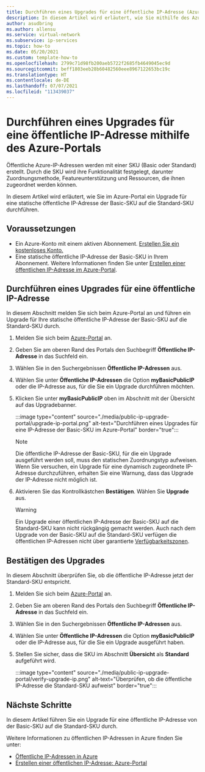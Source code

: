 ```yaml
---
title: Durchführen eines Upgrades für eine öffentliche IP-Adresse (Azure-Portal)
description: In diesem Artikel wird erläutert, wie Sie mithilfe des Azure-Portals ein Upgrade für eine öffentliche IP-Adresse der Basic-SKU durchführen.
author: asudbring
ms.author: allensu
ms.service: virtual-network
ms.subservice: ip-services
ms.topic: how-to
ms.date: 05/20/2021
ms.custom: template-how-to
ms.openlocfilehash: 2799c71d98fb200aeb5722f2685fb4649045ec9d
ms.sourcegitcommit: beff1803eeb28b60482560eee8967122653bc19c
ms.translationtype: HT
ms.contentlocale: de-DE
ms.lasthandoff: 07/07/2021
ms.locfileid: "113439037"
---
```

# <a name="upgrade-a-public-ip-address-using-the-azure-portal"></a>Durchführen eines Upgrades für eine öffentliche IP-Adresse mithilfe des Azure-Portals

Öffentliche Azure-IP-Adressen werden mit einer SKU (Basic oder Standard) erstellt. Durch die SKU wird ihre Funktionalität festgelegt, darunter Zuordnungsmethode, Featureunterstützung und Ressourcen, die ihnen zugeordnet werden können. 

In diesem Artikel wird erläutert, wie Sie im Azure-Portal ein Upgrade für eine statische öffentliche IP-Adresse der Basic-SKU auf die Standard-SKU durchführen.

## <a name="prerequisites"></a>Voraussetzungen

* Ein Azure-Konto mit einem aktiven Abonnement. [Erstellen Sie ein kostenloses Konto.](https://azure.microsoft.com/free/?ref=microsoft.com&utm_source=microsoft.com&utm_medium=docs&utm_campaign=visualstudio)
* Eine statische öffentliche IP-Adresse der Basic-SKU in Ihrem Abonnement. Weitere Informationen finden Sie unter [Erstellen einer öffentlichen IP-Adresse im Azure-Portal](create-public-ip-portal.md#create-a-basic-sku-public-ip-address).

## <a name="upgrade-public-ip-address"></a>Durchführen eines Upgrades für eine öffentliche IP-Adresse

In diesem Abschnitt melden Sie sich beim Azure-Portal an und führen ein Upgrade für Ihre statische öffentliche IP-Adresse der Basic-SKU auf die Standard-SKU durch.

1. Melden Sie sich beim [Azure-Portal](https://portal.azure.com) an.

2. Geben Sie am oberen Rand des Portals den Suchbegriff **Öffentliche IP-Adresse** in das Suchfeld ein.

3. Wählen Sie in den Suchergebnissen **Öffentliche IP-Adressen** aus.

4. Wählen Sie unter **Öffentliche IP-Adressen** die Option **myBasicPublicIP** oder die IP-Adresse aus, für die Sie ein Upgrade durchführen möchten.

5. Klicken Sie unter **myBasicPublicIP** oben im Abschnitt mit der Übersicht auf das Upgradebanner.

    :::image type="content" source="./media/public-ip-upgrade-portal/upgrade-ip-portal.png" alt-text="Durchführen eines Upgrades für eine IP-Adresse der Basic-SKU im Azure-Portal" border="true":::

    > [!NOTE]
    > Die öffentliche IP-Adresse der Basic-SKU, für die ein Upgrade ausgeführt werden soll, muss den statischen Zuordnungstyp aufweisen. Wenn Sie versuchen, ein Upgrade für eine dynamisch zugeordnete IP-Adresse durchzuführen, erhalten Sie eine Warnung, dass das Upgrade der IP-Adresse nicht möglich ist.

6.  Aktivieren Sie das Kontrollkästchen **Bestätigen**. Wählen Sie **Upgrade** aus.

    > [!WARNING]
    > Ein Upgrade einer öffentlichen IP-Adresse der Basic-SKU auf die Standard-SKU kann nicht rückgängig gemacht werden. Auch nach dem Upgrade von der Basic-SKU auf die Standard-SKU verfügen die öffentlichen IP-Adressen nicht über garantierte [Verfügbarkeitszonen](../availability-zones/az-overview.md?toc=%2fazure%2fvirtual-network%2ftoc.json#availability-zones).

## <a name="verify-upgrade"></a>Bestätigen des Upgrades

In diesem Abschnitt überprüfen Sie, ob die öffentliche IP-Adresse jetzt der Standard-SKU entspricht.

1. Melden Sie sich beim [Azure-Portal](https://portal.azure.com) an.

2. Geben Sie am oberen Rand des Portals den Suchbegriff **Öffentliche IP-Adresse** in das Suchfeld ein.

3. Wählen Sie in den Suchergebnissen **Öffentliche IP-Adressen** aus.

4. Wählen Sie unter **Öffentliche IP-Adressen** die Option **myBasicPublicIP** oder die IP-Adresse aus, für die Sie ein Upgrade ausgeführt haben.

5. Stellen Sie sicher, dass die SKU im Abschnitt **Übersicht** als **Standard** aufgeführt wird.

    :::image type="content" source="./media/public-ip-upgrade-portal/verify-upgrade-ip.png" alt-text="Überprüfen, ob die öffentliche IP-Adresse die Standard-SKU aufweist" border="true":::

## <a name="next-steps"></a>Nächste Schritte

In diesem Artikel führen Sie ein Upgrade für eine öffentliche IP-Adresse von der Basic-SKU auf die Standard-SKU durch.

Weitere Informationen zu öffentlichen IP-Adressen in Azure finden Sie unter:

- [Öffentliche IP-Adressen in Azure](public-ip-addresses.md)
- [Erstellen einer öffentlichen IP-Adresse: Azure-Portal](create-public-ip-portal.md)

